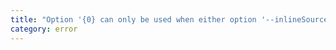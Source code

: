 ```yaml
---
title: "Option '{0} can only be used when either option '--inlineSourceMap' or option '--sourceMap' is provided."
category: error
---
```

